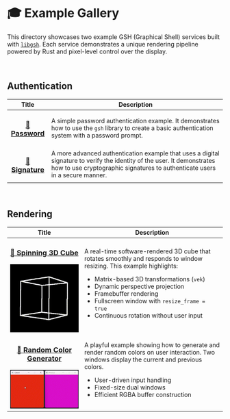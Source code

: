 # 🎓 Example Gallery

This directory showcases two example GSH (Graphical Shell) services built with [`libgsh`](https://github.com/gsh-shell/libgsh). Each service demonstrates a unique rendering pipeline powered by Rust and pixel-level control over the display.

<br/>

## Authentication

|                       Title                        | Description                                                                                                                                                                                            |
| :------------------------------------------------: | ------------------------------------------------------------------------------------------------------------------------------------------------------------------------------------------------------ |
|  <h3><a href="password_auth/">🔑 Password</a></h3>  | A simple password authentication example. It demonstrates how to use the `gsh` library to create a basic authentication system with a password prompt.                                                 |
| <h3><a href="signature_auth/">🔑 Signature</a></h3> | A more advanced authentication example that uses a digital signature to verify the identity of the user. It demonstrates how to use cryptographic signatures to authenticate users in a secure manner. |

<br/>

## Rendering

|                                                    Title                                                    | Description                                                                                                                                                                                                                                                                                                                                                                          |
| :---------------------------------------------------------------------------------------------------------: | ------------------------------------------------------------------------------------------------------------------------------------------------------------------------------------------------------------------------------------------------------------------------------------------------------------------------------------------------------------------------------------ |
|      <h3><a href="cube/">🧊 Spinning 3D Cube</a></h3> <img src="cube/preview.gif" alt="Spinning Cube"/>      | A real-time software-rendered 3D cube that rotates smoothly and responds to window resizing. This example highlights: <br/> <ul><li>Matrix-based 3D transformations (<code>vek</code>)</li><li>Dynamic perspective projection</li><li>Framebuffer rendering</li><li>Fullscreen window with <code>resize_frame = true</code></li><li>Continuous rotation without user input</li></ul> |
| <h3><a href="colors/">🎨 Random Color Generator</a></h3> <img src="colors/preview.gif" alt="Random Colors"/> | A playful example showing how to generate and render random colors on user interaction. Two windows display the current and previous colors. <br/> <ul><li>User-driven input handling</li><li>Fixed-size dual windows</li><li>Efficient RGBA buffer construction</li></ul>                                                                                                           |
